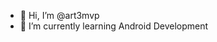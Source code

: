 - 👋 Hi, I’m @art3mvp
- 🌱 I’m currently learning Android Development


<!---
art3mvp/art3mvp is a ✨ special ✨ repository because its `README.md` (this file) appears on your GitHub profile.
You can click the Preview link to take a look at your changes.
--->
